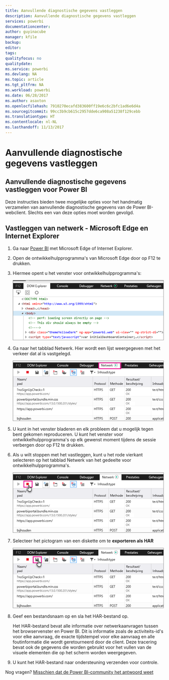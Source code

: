 ```yaml
---
title: Aanvullende diagnostische gegevens vastleggen
description: Aanvullende diagnostische gegevens vastleggen
services: powerbi
documentationcenter: 
author: guyinacube
manager: kfile
backup: 
editor: 
tags: 
qualityfocus: no
qualitydate: 
ms.service: powerbi
ms.devlang: NA
ms.topic: article
ms.tgt_pltfrm: NA
ms.workload: powerbi
ms.date: 06/28/2017
ms.author: asaxton
ms.openlocfilehash: 7910270ecafd383600ff19e6c6c2bfc1ad6e6d4a
ms.sourcegitcommit: 99cc3b9cb615c2957dde6ca908a51238f129cebb
ms.translationtype: HT
ms.contentlocale: nl-NL
ms.lasthandoff: 11/13/2017
---
```

# <a name="capturing-additional-diagnostic-information"></a>Aanvullende diagnostische gegevens vastleggen
## <a name="capturing-additional-diagnostic-information-for-power-bi"></a>Aanvullende diagnostische gegevens vastleggen voor Power BI
Deze instructies bieden twee mogelijke opties voor het handmatig verzamelen van aanvullende diagnostische gegevens van de Power BI-webclient.  Slechts een van deze opties moet worden gevolgd.

## <a name="network-capture---edge--internet-explorer"></a>Vastleggen van netwerk - Microsoft Edge en Internet Explorer
1. Ga naar [Power BI](https://app.powerbi.com) met Microsoft Edge of Internet Explorer.
2. Open de ontwikkelhulpprogramma's van Microsoft Edge door op F12 te drukken.
3. Hiermee opent u het venster voor ontwikkelhulpprogramma's: 
   
   ![](media/service-admin-capturing-additional-diagnostic-information-for-power-bi/edge-developer-tools.png)
4. Ga naar het tabblad Netwerk. Hier wordt een lijst weergegeven met het verkeer dat al is vastgelegd. 
   
   ![](media/service-admin-capturing-additional-diagnostic-information-for-power-bi/edge-network-tab.png)
5. U kunt in het venster bladeren en elk probleem dat u mogelijk tegen bent gekomen reproduceren. U kunt het venster voor ontwikkelhulpprogramma's op elk gewenst moment tijdens de sessie verbergen door op F12 te drukken.
6. Als u wilt stoppen met het vastleggen, kunt u het rode vierkant selecteren op het tabblad Netwerk van het gedeelte voor ontwikkelhulpprogramma's.
   
   ![](media/service-admin-capturing-additional-diagnostic-information-for-power-bi/edge-network-tab-stop.png)
7. Selecteer het pictogram van een diskette om te **exporteren als HAR**
   
   ![](media/service-admin-capturing-additional-diagnostic-information-for-power-bi/edge-network-tab-save.png)
8. Geef een bestandsnaam op en sla het HAR-bestand op.
   
    Het HAR-bestand bevat alle informatie over netwerkaanvragen tussen het browservenster en Power BI.  Dit is informatie zoals de activiteits-id's voor elke aanvraag, de exacte tijdstempel voor elke aanvraag en alle foutinformatie die wordt geretourneerd door de client.  Deze tracering bevat ook de gegevens die worden gebruikt voor het vullen van de visuele elementen die op het scherm worden weergegeven.
9. U kunt het HAR-bestand naar ondersteuning verzenden voor controle.

Nog vragen? [Misschien dat de Power BI-community het antwoord weet](http://community.powerbi.com/)

